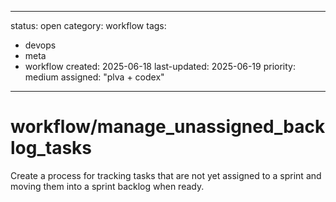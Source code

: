 ---
status: open
category: workflow
tags:
  - devops
  - meta
  - workflow
created: 2025-06-18
last-updated: 2025-06-19
priority: medium
assigned: "plva + codex"
------------------------

# workflow/manage_unassigned_backlog_tasks

Create a process for tracking tasks that are not yet assigned to a sprint and moving them into a sprint backlog when ready.
